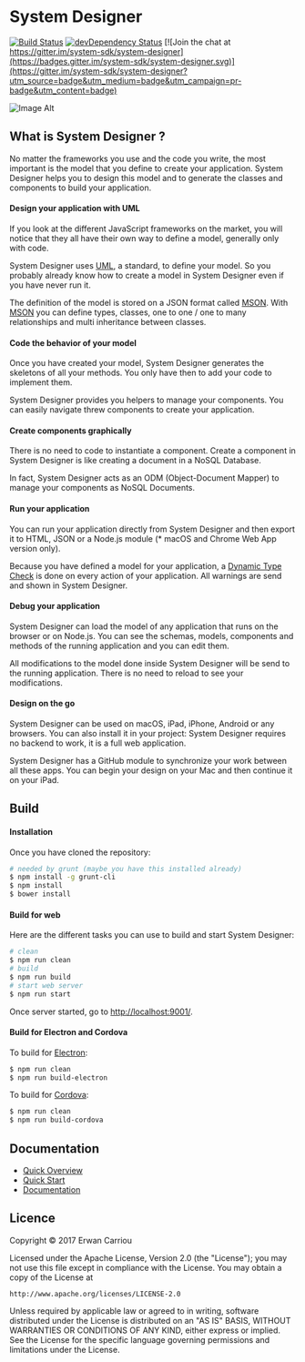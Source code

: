 # System Designer

[![Build Status](https://travis-ci.org/system-sdk/system-designer.svg?branch=master)](https://travis-ci.org/system-sdk/system-designer)
[![devDependency Status](https://david-dm.org/system-sdk/system-designer/dev-status.svg)](https://david-dm.org/system-sdk/system-designer#info=devDependencies)
[![Join the chat at https://gitter.im/system-sdk/system-designer](https://badges.gitter.im/system-sdk/system-designer.svg)](https://gitter.im/system-sdk/system-designer?utm_source=badge&utm_medium=badge&utm_campaign=pr-badge&utm_content=badge)

![Image Alt](https://designfirst.io/systemdesigner/img/v2/system-designer.png)

## What is System Designer ?

No matter the frameworks you use and the code you write, the most important is the model that you define to create your application. System Designer helps you to design this model and to generate the classes and components to build your application.

#### Design your application with UML

If you look at the different JavaScript frameworks on the market, you will notice that they all have their own way to define a model, generally only with code.

System Designer uses [UML](http://www.uml.org), a standard, to define your model. So you probably already know how to create a model in System Designer even if you have never run it.

The definition of the model is stored on a JSON format called [MSON](https://system-runtime.readme.io/docs/design-your-model#section-mson). With [MSON](https://system-runtime.readme.io/docs/design-your-model#section-mson) you can define types, classes, one to one / one to many relationships and multi inheritance between classes.

#### Code the behavior of your model

Once you have created your model, System Designer generates the skeletons of all your methods. You only have then to add your code to implement them.

System Designer provides you helpers to manage your components. You can easily navigate threw components to create your application.

#### Create components graphically

There is no need to code to instantiate a component. Create a component in System Designer is like creating a document in a NoSQL Database.

In fact, System Designer acts as an ODM (Object-Document Mapper) to manage your components as NoSQL Documents.

#### Run your application

You can run your application directly from System Designer and then export it to HTML, JSON or a Node.js module (* macOS and Chrome Web App version only).

Because you have defined a model for your application, a [Dynamic Type Check](https://en.wikipedia.org/wiki/Type_system#DYNAMIC) is done on every action of your application. All warnings are send and shown in System Designer.

#### Debug your application

System Designer can load the model of any application that runs on the browser or on Node.js. You can see the schemas, models, components and methods of the running application and you can edit them.

All modifications to the model done inside System Designer will be send to the running application. There is no need to reload to see your modifications.

#### Design on the go

System Designer can be used on macOS, iPad, iPhone, Android or any browsers. You can also install it in your project: System Designer requires no backend to work, it is a full web application.

System Designer has a GitHub module to synchronize your work between all these apps. You can begin your design on your Mac and then continue it on your iPad.

## Build

#### Installation

Once you have cloned the repository:

```sh
# needed by grunt (maybe you have this installed already)
$ npm install -g grunt-cli
$ npm install
$ bower install
```	 	

#### Build for web

Here are the different tasks you can use to build and start System Designer:

```sh
# clean
$ npm run clean
# build
$ npm run build
# start web server
$ npm run start
```

Once server started, go to [http://localhost:9001/](http://localhost:9001/).


#### Build for Electron and Cordova

To build for [Electron](http://electron.atom.io):

```sh
$ npm run clean
$ npm run build-electron
```

To build for [Cordova](http://cordova.apache.org):

```sh
$ npm run clean
$ npm run build-cordova
```

## Documentation

* [Quick Overview](https://system-designer.readme.io/docs/quick-overview)
* [Quick Start](https://system-designer.readme.io/docs/quick-start)
* [Documentation](https://system-designer.readme.io/)

## Licence

Copyright © 2017 Erwan Carriou

Licensed under the Apache License, Version 2.0 (the "License");
you may not use this file except in compliance with the License.
You may obtain a copy of the License at

    http://www.apache.org/licenses/LICENSE-2.0

Unless required by applicable law or agreed to in writing, software
distributed under the License is distributed on an "AS IS" BASIS,
WITHOUT WARRANTIES OR CONDITIONS OF ANY KIND, either express or implied.
See the License for the specific language governing permissions and
limitations under the License. 
